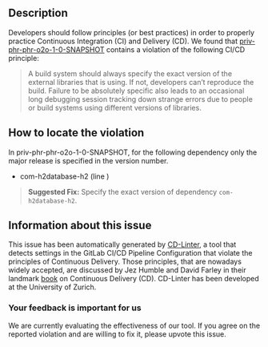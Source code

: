 
## Description
Developers should follow principles (or best practices) in order to properly practice Continuous Integration (CI) and Delivery (CD).
We found that [priv-phr-phr-o2o-1-0-SNAPSHOT](https://gitlab.com/phrdxm/o2o/blob/master/.gitlab-ci.yml) contains a violation of the following CI/CD principle:

> A build system should always specify the exact version of the external libraries that is using.
If not, developers can’t reproduce the build. Failure to be absolutely specific also leads to an occasional long debugging session tracking down strange errors due to people or build systems using different versions of libraries.

## How to locate the violation

In priv-phr-phr-o2o-1-0-SNAPSHOT, for the following dependency only the major release is specified in the version number.

* com-h2database-h2 (line )

> **Suggested Fix:** Specify the exact version of dependency `com-h2database-h2`.

## Information about this issue

This issue has been automatically generated by [CD-Linter](https://gitlab.com/Jancso/configuration-analytics), a tool that detects settings in the GitLab CI/CD Pipeline Configuration that violate the principles of Continuous Delivery. Those principles, that are nowadays widely accepted, are discussed by Jez Humble and David Farley in their landmark [book](https://www.oreilly.com/library/view/continuous-delivery-reliable/9780321670250/) on Continuous Delivery (CD). CD-Linter has been developed at the University of Zurich.

### Your feedback is important for us
We are currently evaluating the effectiveness of our tool. If you agree on the reported violation and are willing to fix it, please upvote this issue.